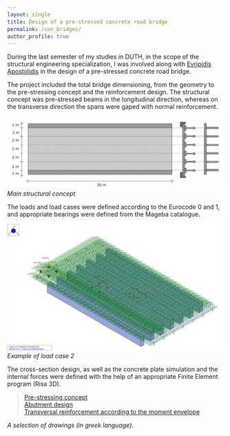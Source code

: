 ```yaml
---
layout: single
title: Design of a pre-stressed concrete road bridge
permalink: /con_bridges/
author_profile: true
---
```


During the last semester of my studies in DUTH, in the scope of the structural engineering specialization, I was involved along with [Evripidis Apostolidis](https://gr.linkedin.com/in/evripidis-apostolidis-357619bb) in the design of a pre-stressed concrete road bridge.

The project included the total bridge dimensioning, from the geometry to the pre-stressing concept and the reinforcement design. The structural concept was pre-stressed beams in the longitudinal direction, whereas on the transverse direction the spans were gaped with normal reinforcement.

![Main structural concept](../assets/images/con_bridges/concept.jpg "bridge_concept")
*Main structural concept*

The loads and load cases were defined according to the Eurocode 0 and 1, and appropriate bearings were defined from the Mageba catalogue.

![Load case 2](../assets/images/con_bridges/lc2.png "lc2")
*Example of load case 2*

The cross-section design, as well as the concrete plate simulation and the internal forces were defined with the help of an appropriate Finite Element program (Risa 3D).

>[Pre-stressing concept](../assets/pdfs/con_bridges/pre-stressing_concept.pdf)<br>
>[Abutment design](../assets/pdfs/con_bridges/abutment_design.pdf)<br>
>[Transversal reinforcement according to the moment envelope](../assets/pdfs/con_bridges/transverse_moment_envelope.pdf)<br>

*A selection of drawings (in greek language).*

